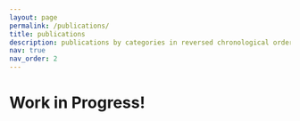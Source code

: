 ```yaml
---
layout: page
permalink: /publications/
title: publications
description: publications by categories in reversed chronological order. generated by jekyll-scholar.
nav: true
nav_order: 2
---
```

# Work in Progress! 
<!-- _pages/publications.md -->

<!-- Bibsearch Feature -->

<!-- {% include bib_search.liquid %}

<div class="publications">

{% bibliography %}

</div> -->
